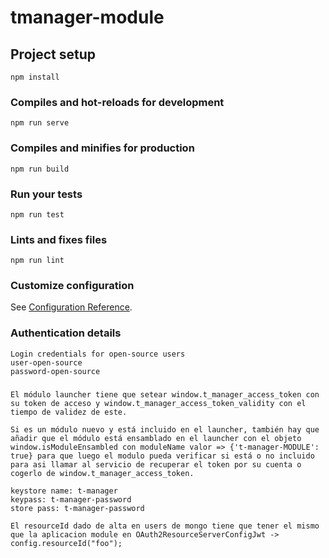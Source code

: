 # tmanager-module

## Project setup
```
npm install
```

### Compiles and hot-reloads for development
```
npm run serve
```

### Compiles and minifies for production
```
npm run build
```

### Run your tests
```
npm run test
```

### Lints and fixes files
```
npm run lint
```

### Customize configuration
See [Configuration Reference](https://cli.vuejs.org/config/).

### Authentication details
```
Login credentials for open-source users
user-open-source
password-open-source
```
###
```
El módulo launcher tiene que setear window.t_manager_access_token con su token de acceso y window.t_manager_access_token_validity con el tiempo de validez de este.

Si es un módulo nuevo y está incluido en el launcher, también hay que añadir que el módulo está ensamblado en el launcher con el objeto window.isModuleEnsambled con moduleName valor => {'t-manager-MODULE': true} para que luego el modulo pueda verificar si está o no incluido para asi llamar al servicio de recuperar el token por su cuenta o cogerlo de window.t_manager_access_token.
```
```
keystore name: t-manager
keypass: t-manager-password
store pass: t-manager-password
```
```
El resourceId dado de alta en users de mongo tiene que tener el mismo que la aplicacion module en OAuth2ResourceServerConfigJwt -> config.resourceId("foo");
```
